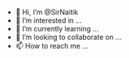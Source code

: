 - 👋 Hi, I’m @SirNaitik
- 👀 I’m interested in ...
- 🌱 I’m currently learning ...
- 💞️ I’m looking to collaborate on ...
- 📫 How to reach me ...

<!---
SirNaitik/SirNaitik is a ✨ special ✨ repository because its `README.md` (this file) appears on your GitHub profile.
You can click the Preview link to take a look at your changes.
--->
